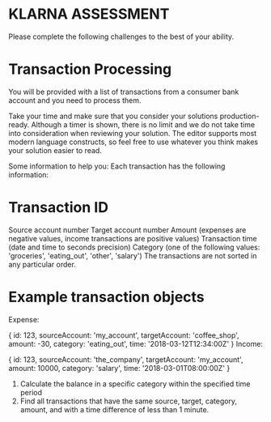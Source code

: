 # KLARNA ASSESSMENT
Please complete the following challenges to the best of your ability.

# Transaction Processing
You will be provided with a list of transactions from a consumer bank account and you need to process them.

Take your time and make sure that you consider your solutions production-ready. Although a timer is shown, there is no limit and we do not take time into consideration when reviewing your solution. The editor supports most modern language constructs, so feel free to use whatever you think makes your solution easier to read.

Some information to help you:
Each transaction has the following information:

# Transaction ID
Source account number
Target account number
Amount (expenses are negative values, income transactions are positive values)
Transaction time (date and time to seconds precision)
Category (one of the following values: 'groceries', 'eating_out', 'other', 'salary')
The transactions are not sorted in any particular order.

# Example transaction objects
Expense:

{
  id: 123,
  sourceAccount: 'my_account',
  targetAccount: 'coffee_shop',
  amount: -30,
  category: 'eating_out',
  time: '2018-03-12T12:34:00Z'
}
Income:

{
  id: 123,
  sourceAccount: 'the_company',
  targetAccount: 'my_account',
  amount: 10000,
  category: 'salary',
  time: '2018-03-01T08:00:00Z'
}

1. Calculate the balance in a specific category within the specified time period
2. Find all transactions that have the same source, target, category, amount, and with a time difference of less than 1 minute.